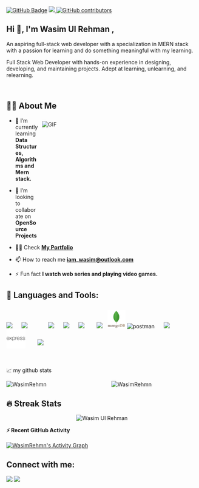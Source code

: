 <a href="https://github.com/WasimRehmn?tab=followers">
    <img src="https://img.shields.io/github/followers/WasimRehmn?label=Followers&style=social" alt="GitHub Badge"></a>
<a href="https://github.com/WasimRehmn/github-profile-views-counter">
    <img src="https://komarev.com/ghpvc/?username=WasimRehmn">
</a>
<a href="https://github.com/WasimRehmn/WasimRehmn/contributors">
    <img alt="GitHub contributors" src="https://img.shields.io/github/contributors/WasimRehmn/awesome-github-profile-readme?color=2b9348">
</a>

 ## Hi 👋, I'm  Wasim Ul Rehman ,
An aspiring full-stack web developer with a specialization in MERN stack with a passion for learning and do something meaningful with my learning.

Full Stack Web Developer with hands-on experience in designing, developing, and maintaining projects. Adept at learning, unlearning, and relearning.

<br/>

## 🙋‍♂️ About Me
<img align="right" alt="GIF" src="https://cdn.dribbble.com/users/118246/screenshots/5343519/wifi.gif" width="400" height="280" style=" padding:2%" />
<!-- - 🔭 I’m currently working on **[Covid-19 Tracker](https://covid-19-tracker-e4bda.web.app/)** -->

- 🌱 I’m currently learning **Data Structures, Algorithms and Mern stack.** 

- 👯 I’m looking to collaborate on **OpenSource Projects**

- 👨‍💻 Check **[My Portfolio](https://dev-wasim.netlify.app/
)**

- 📫 How to reach me **iam_wasim@outlook.com**

- ⚡ Fun fact **I watch web series and playing video games.**

## 🚀 Languages and Tools:

<p align="left"> 
    <img src="https://img.icons8.com/color/48/000000/html-5.png" style="margin-right:20px"/>
    <img src="https://img.icons8.com/color/48/000000/css.png" style="margin-right:50px"/>
    <img src="https://img.icons8.com/color/48/000000/javascript.png" style="margin-right:20px"/>
    <img src="https://img.icons8.com/color/48/000000/bootstrap.png" style="margin-right:20px"/>   
    <img src="https://img.icons8.com/color/48/000000/react-native.png" style="margin-right:20px"/>
    <img style="padding-right:8px; padding-left:8px" src="https://img.icons8.com/color/48/000000/nodejs.png" style="margin-right:20px, margin-left:20px"/>
    <img style="margin-top:10px" src="https://raw.githubusercontent.com/devicons/devicon/master/icons/mongodb/mongodb-original-wordmark.svg" alt="mongodb" width="48" height="48" style="margin-right:20px"/>
    <img src="https://www.vectorlogo.zone/logos/getpostman/getpostman-icon.svg" alt="postman" width="45" height="45" style="margin-right:20px"/>
    <img src="https://img.icons8.com/color/48/000000/git.png" style="margin-right:20px"/> 
    <img src="https://raw.githubusercontent.com/devicons/devicon/master/icons/express/express-original-wordmark.svg" alt="express" width="50" style="margin-right:20px"/>
    <img src="https://miro.medium.com/max/640/1*SL4sWHdjGR3vo0x5ta3xfw.jpeg" width="50" style="padding:8px" style="margin-right:20px"/>
<!--     <img src="https://pbs.twimg.com/profile_images/1438268853079904265/JUtTwrBC.jpg" width="50" height="40" style="margin-right:20px"/> -->
</p>

<br/>



📈 my github stats

<p align="left"> <img src="https://github-readme-stats.vercel.app/api?username=WasimRehmn&show_icons=true&theme=gotham" alt="WasimRehmn" width = "45%" />
  <img align = "right" src="https://github-readme-stats.vercel.app/api/top-langs?username=WasimRehmn&langs_count=10&show_icons=true&locale=en&layout=compact&theme=algolia" alt="WasimRehmn" width = "45%"/>
  <br/>
<!--   <b>Note:</b> Top languages is only a metric of the languages my public code consists of and doesn't reflect experience or skill level. -->
  </p>
 
 ## 🔥 Streak Stats
<p align="center"><img src="https://github-readme-streak-stats.herokuapp.com/?user=WasimRehmn&theme=algolia" alt="Wasim Ul Rehman" /></p>


  <summary><b>⚡ Recent GitHub Activity</b></summary>
  <br/>
   <a href="https://github.com/WasimRehmn"><img alt="WasimRehmn's Activity Graph" src="https://activity-graph.herokuapp.com/graph?username=WasimRehmn&custom_title=WasimRehmn's%20Contribution%20Graph&theme=react-dark" /></a>
  <br/>
  
  
  ## Connect with me:
<p align="left">
<a href = "https://www.linkedin.com/in/wasim-rehman/"><img src="https://img.icons8.com/fluent/48/000000/linkedin.png"/></a>
 <a href = "mailto:iam_wasim@outlook.com"><img src="https://img.icons8.com/fluent/48/000000/gmail.png"/></a>
</p>
